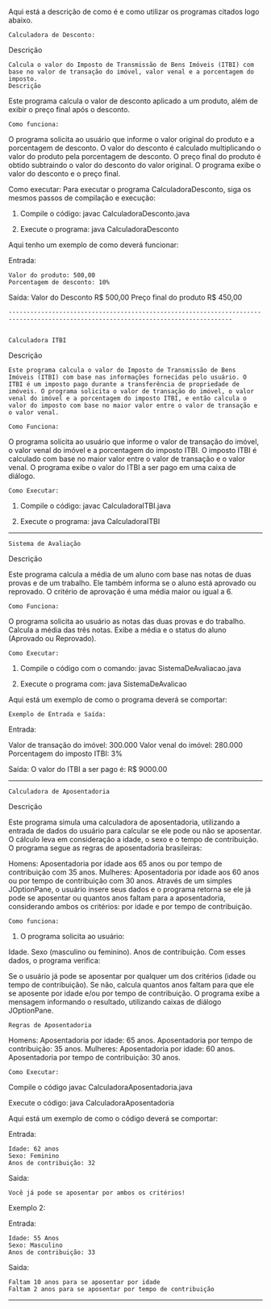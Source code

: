 Aqui está a descrição de como é e como utilizar os programas citados logo abaixo.

    Calculadora de Desconto: 

Descrição

    Calcula o valor do Imposto de Transmissão de Bens Imóveis (ITBI) com base no valor de transação do imóvel, valor venal e a porcentagem do imposto.
    Descrição

Este programa calcula o valor de desconto aplicado a um produto, além de exibir o preço final após o desconto.

    Como funciona:
O programa solicita ao usuário que informe o valor original do produto e a porcentagem de desconto.
O valor do desconto é calculado multiplicando o valor do produto pela porcentagem de desconto.
O preço final do produto é obtido subtraindo o valor do desconto do valor original.
O programa exibe o valor do desconto e o preço final.

Como executar:
Para executar o programa CalculadoraDesconto, siga os mesmos passos de compilação e execução:

1. Compile o código:
    javac CalculadoraDesconto.java

2. Execute o programa:
    java CalculadoraDesconto

Aqui tenho um exemplo de como deverá funcionar:

Entrada:

    Valor do produto: 500,00
    Porcentagem de desconto: 10%

Saída:
    Valor do Desconto R$ 500,00
    Preço final do produto R$ 450,00

    ------------------------------------------------------------------------------------------------------------------------------------
    

    Calculadora ITBI

Descrição

    Este programa calcula o valor do Imposto de Transmissão de Bens Imóveis (ITBI) com base nas informações fornecidas pelo usuário. O ITBI é um imposto pago durante a transferência de propriedade de imóveis. O programa solicita o valor de transação do imóvel, o valor venal do imóvel e a porcentagem do imposto ITBI, e então calcula o valor do imposto com base no maior valor entre o valor de transação e o valor venal.

    Como Funciona:
O programa solicita ao usuário que informe o valor de transação do imóvel, o valor venal do imóvel e a porcentagem do imposto ITBI.
O imposto ITBI é calculado com base no maior valor entre o valor de transação e o valor venal.
O programa exibe o valor do ITBI a ser pago em uma caixa de diálogo.

    Como Executar:

1. Compile o código:
    javac CalculadoraITBI.java

2. Execute o programa:
    java CalculadoraITBI
    
----------------------------------------------------------------------------------------------------------------------------------------
    
    
    Sistema de Avaliação

Descrição

Este programa calcula a média de um aluno com base nas notas de duas provas e de um trabalho. Ele também informa se o aluno está aprovado ou reprovado. O critério de aprovação é uma média maior ou igual a 6.

    Como Funciona:

O programa solicita ao usuário as notas das duas provas e do trabalho.
Calcula a média das três notas.
Exibe a média e o status do aluno (Aprovado ou Reprovado).

    Como Executar:

1. Compile o código com o comando:
    javac SistemaDeAvaliacao.java

2. Execute o programa com:
    java SistemaDeAvalicao

Aqui está um exemplo de como o programa deverá se comportar:

    Exemplo de Entrada e Saída:

Entrada:

Valor de transação do imóvel: 300.000
Valor venal do imóvel: 280.000
Porcentagem do imposto ITBI: 3%

Saída:
    O valor do ITBI a ser pago é: R$ 9000.00

---------------------------------------------------------------------------------------------------------------------------


    Calculadora de Aposentadoria

Descrição

Este programa simula uma calculadora de aposentadoria, utilizando a entrada de dados do usuário para calcular se ele pode ou não se aposentar. O cálculo leva em consideração a idade, o sexo e o tempo de contribuição. O programa segue as regras de aposentadoria brasileiras:

Homens: Aposentadoria por idade aos 65 anos ou por tempo de contribuição com 35 anos.
Mulheres: Aposentadoria por idade aos 60 anos ou por tempo de contribuição com 30 anos.
Através de um simples JOptionPane, o usuário insere seus dados e o programa retorna se ele já pode se aposentar ou quantos anos faltam para a aposentadoria, considerando ambos os critérios: por idade e por tempo de contribuição.


    Como funciona:

1. O programa solicita ao usuário:

Idade.
Sexo (masculino ou feminino).
Anos de contribuição.
Com esses dados, o programa verifica:

Se o usuário já pode se aposentar por qualquer um dos critérios (idade ou tempo de contribuição).
Se não, calcula quantos anos faltam para que ele se aposente por idade e/ou por tempo de contribuição.
O programa exibe a mensagem informando o resultado, utilizando caixas de diálogo JOptionPane.

    Regras de Aposentadoria
Homens:
Aposentadoria por idade: 65 anos.
Aposentadoria por tempo de contribuição: 35 anos.
Mulheres:
Aposentadoria por idade: 60 anos.
Aposentadoria por tempo de contribuição: 30 anos.

    Como Executar:

Compile o código 
    javac CalculadoraAposentadoria.java

Execute o código:
    java CalculadoraAposentadoria

Aqui está um exemplo de como o código deverá se comportar:

Entrada:

    Idade: 62 anos
    Sexo: Feminino
    Anos de contribuição: 32

Saida:

    Você já pode se aposentar por ambos os critérios!

Exemplo 2:

Entrada:

    Idade: 55 Anos
    Sexo: Masculino
    Anos de contribuição: 33

Saida:

    Faltam 10 anos para se aposentar por idade
    Faltam 2 anos para se aposentar por tempo de contribuição

---------------------------------------------------------------------------------------------------------------------------



